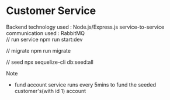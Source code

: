# Customer Service

Backend technology used : Node.js/Express.js
service-to-service communication used : RabbitMQ  
//
run service
npm run start:dev

//
migrate
npm run migrate

//
seed
npx sequelize-cli db:seed:all 

Note
- fund account service runs every 5mins to fund the seeded customer's(with id 1) account
